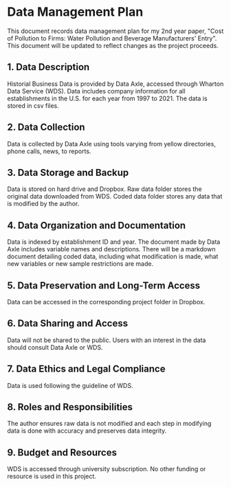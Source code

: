 # Data Management Plan

This document records data management plan for my 2nd year paper, "Cost of Pollution to Firms: Water Pollution and Beverage Manufacturers' Entry". This document will be updated to reflect changes as the project proceeds.

## 1. Data Description
Historial Business Data is provided by Data Axle, accessed through Wharton Data Service (WDS). Data includes company information for all establishments in the U.S. for each year from 1997 to 2021. The data is stored in csv files. 

## 2. Data Collection
Data is collected by Data Axle using tools varying from yellow directories, phone calls, news, to reports.

## 3. Data Storage and Backup
Data is stored on hard drive and Dropbox. Raw data folder stores the original data downloaded from WDS. Coded data folder stores any data that is modified by the author. 

## 4. Data Organization and Documentation
Data is indexed by establishment ID and year. The document made by Data Axle includes variable names and descriptions. There will be a markdown document detailing coded data, including what modification is made, what new variables or new sample restrictions are made.

## 5. Data Preservation and Long-Term Access
Data can be accessed in the corresponding project folder in Dropbox.

## 6. Data Sharing and Access
Data will not be shared to the public. Users with an interest in the data should consult Data Axle or WDS. 

## 7. Data Ethics and Legal Compliance
Data is used following the guideline of WDS. 

## 8. Roles and Responsibilities
The author ensures raw data is not modified and each step in modifying data is done with accuracy and preserves data integrity.

## 9. Budget and Resources
WDS is accessed through university subscription. No other funding or resource is used in this project.
